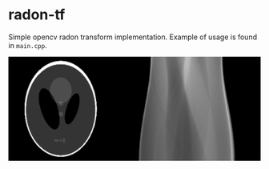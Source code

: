 # radon-tf
Simple opencv radon transform implementation. Example of usage is found in `main.cpp`.

![example](pic/phantom_sinogram.png)
